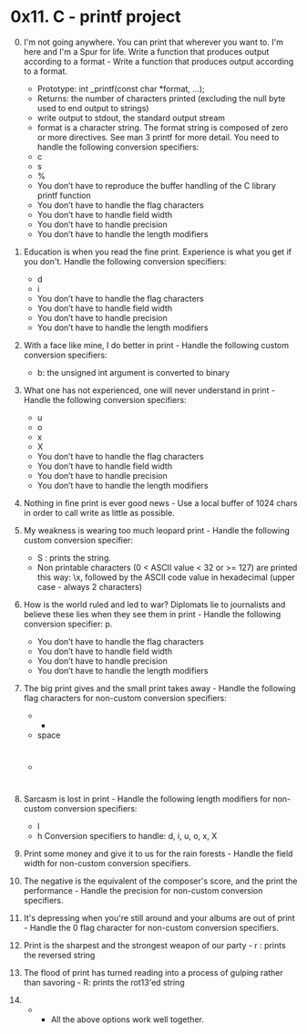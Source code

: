 # 0x11. C - printf project

0. I'm not going anywhere. You can print that wherever you want to. I'm here and I'm a Spur for life. Write a function that produces output according to a format - Write a function that produces output according to a format.

	* Prototype: int _printf(const char *format, ...);
	* Returns: the number of characters printed (excluding the null byte used to end output to strings)
	* write output to stdout, the standard output stream
	* format is a character string. The format string is composed of zero or more directives. See man 3 printf for more detail. You need to handle the following conversion specifiers:
	* c
	* s
	* %
	* You don’t have to reproduce the buffer handling of the C library printf function
	* You don’t have to handle the flag characters
	* You don’t have to handle field width
	* You don’t have to handle precision
	* You don’t have to handle the length modifiers  
1. Education is when you read the fine print. Experience is what you get if you don't. Handle the following conversion specifiers:
	* d
	* i
	* You don’t have to handle the flag characters
	* You don’t have to handle field width
	* You don’t have to handle precision
	* You don’t have to handle the length modifiers
2. With a face like mine, I do better in print - Handle the following custom conversion specifiers:
	* b: the unsigned int argument is converted to binary
3. What one has not experienced, one will never understand in print - Handle the following conversion specifiers:
	* u
	* o
	* x
	* X
	* You don’t have to handle the flag characters
	* You don’t have to handle field width
	* You don’t have to handle precision
	* You don’t have to handle the length modifiers
4. Nothing in fine print is ever good news - Use a local buffer of 1024 chars in order to call write as little as possible.
5. My weakness is wearing too much leopard print - Handle the following custom conversion specifier:
	* S : prints the string.
	* Non printable characters (0 < ASCII value < 32 or >= 127) are printed this way: \x, followed by the ASCII code value in hexadecimal (upper case - always 2 characters)
6. How is the world ruled and led to war? Diplomats lie to journalists and believe these lies when they see them in print - Handle the following conversion specifier: p.
	* You don’t have to handle the flag characters
	* You don’t have to handle field width
	* You don’t have to handle precision
	* You don’t have to handle the length modifiers
7. The big print gives and the small print takes away - Handle the following flag characters for non-custom conversion specifiers:
	* +
	* space
	* #
8. Sarcasm is lost in print - Handle the following length modifiers for non-custom conversion specifiers:
	* l
	* h
Conversion specifiers to handle: d, i, u, o, x, X
9. Print some money and give it to us for the rain forests - Handle the field width for non-custom conversion specifiers.
10. The negative is the equivalent of the composer's score, and the print the performance - Handle the precision for non-custom conversion specifiers.
11. It's depressing when you're still around and your albums are out of print - Handle the 0 flag character for non-custom conversion specifiers.
13. Print is the sharpest and the strongest weapon of our party - r : prints the reversed string
14. The flood of print has turned reading into a process of gulping rather than savoring - R: prints the rot13'ed string
15. * - All the above options work well together.
